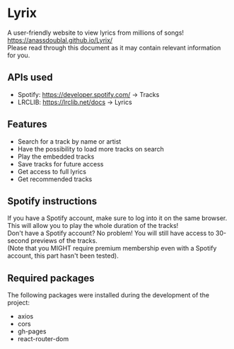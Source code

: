 # Lyrix
A user-friendly website to view lyrics from millions of songs! https://anassdoublal.github.io/Lyrix/ <br/> 
Please read through this document as it may contain relevant information for you.

## APIs used
- Spotify: https://developer.spotify.com/ -> Tracks
- LRCLIB: https://lrclib.net/docs -> Lyrics

## Features
- Search for a track by name or artist
- Have the possibility to load more tracks on search
- Play the embedded tracks
- Save tracks for future access
- Get access to full lyrics
- Get recommended tracks

## Spotify instructions
If you have a Spotify account, make sure to log into it on the same browser. This will allow you to play the whole duration of the tracks! <br/>
Don't have a Spotify account? No problem! You will still have access to 30-second previews of the tracks. <br/>
(Note that you MIGHT require premium membership even with a Spotify account, this part hasn't been tested).

## Required packages
The following packages were installed during the development of the project:
- axios
- cors
- gh-pages
- react-router-dom
